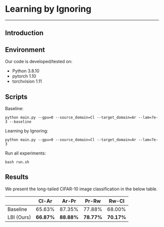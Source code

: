 # Learning by Ignoring
---
## Introduction


## Environment
Our code is developed/tested on:

- Python 3.8.10
- pytorch 1.10
- torchvision 1.11

## Scripts
Baseline:
```
python main.py --gpu=0 --source_domain=Cl --target_domain=Ar --lam=7e-3 --baseline
```
Learning by Ignoring:
```
python main.py --gpu=0 --source_domain=Cl --target_domain=Ar --lam=7e-3
```
Run all experiments:
```
bash run.sh
```

## Results
We present the long-tailed CIFAR-10 image classification in the below table.

|            | Cl-Ar  | Ar-Pr  | Pr-Rw  | Rw-Cl  |
|------------|--------|--------|--------|--------|
| Baseline   | 65.63% | 87.35% | 77.88% | 68.00% |
| LBI (Ours) | **66.87%** | **88.88%** | **78.77%** | **70.17%** |